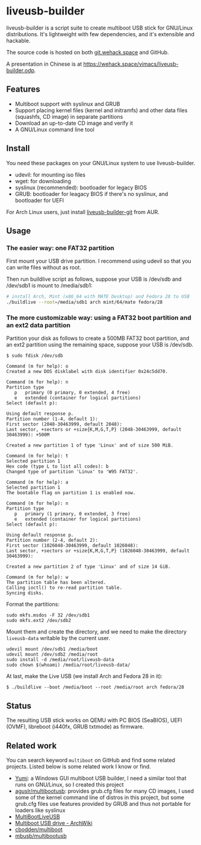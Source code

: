 # liveusb-builder

liveusb-builder is a script suite to create multiboot USB stick for GNU/Linux distributions. It's lightweight with few dependencies, and it's extensible and hackable.

The source code is hosted on both [git.wehack.space](https://git.wehack.space/liveusb-builder/) and GitHub.

A presentation in Chinese is at https://wehack.space/vimacs/liveusb-builder.odp.

## Features

- Multiboot support with syslinux and GRUB
- Support placing kernel files (kernel and initramfs) and other data files (squashfs, CD image) in separate partitions
- Download an up-to-date CD image and verify it
- A GNU/Linux command line tool

## Install

You need these packages on your GNU/Linux system to use liveusb-builder.

- udevil: for mounting iso files
- wget: for downloading
- syslinux (recommended): bootloader for legacy BIOS
- GRUB: bootloader for leagacy BIOS if there's no syslinux,  and bootloader for UEFI

For Arch Linux users, just install [liveusb-builder-git](https://aur.archlinux.org/packages/liveusb-builder-git/) from AUR.

## Usage

### The easier way: one FAT32 partition

First mount your USB drive partition. I recommend using udevil so that you can write files without as root.

Then run buildlive script as follows, suppose your USB is /dev/sdb and /dev/sdb1 is mount to /media/sdb1:

```bash
# install Arch, Mint (x86_64 with MATE Desktop) and Fedora 28 to USB
./buildlive --root=/media/sdb1 arch mint/64/mate fedora/28
```

### The more customizable way: using a FAT32 boot partition and an ext2 data partition

Partition your disk as follows to create a 500MB FAT32 boot partition, and an ext2 partition using the remaining space, suppose your USB is /dev/sdb.

```
$ sudo fdisk /dev/sdb

Command (m for help): o
Created a new DOS disklabel with disk identifier 0x24c5dd70.

Command (m for help): n
Partition type
   p   primary (0 primary, 0 extended, 4 free)
   e   extended (container for logical partitions)
Select (default p):

Using default response p.
Partition number (1-4, default 1):
First sector (2048-30463999, default 2048):
Last sector, +sectors or +size{K,M,G,T,P} (2048-30463999, default 30463999): +500M

Created a new partition 1 of type 'Linux' and of size 500 MiB.

Command (m for help): t
Selected partition 1
Hex code (type L to list all codes): b
Changed type of partition 'Linux' to 'W95 FAT32'.

Command (m for help): a
Selected partition 1
The bootable flag on partition 1 is enabled now.

Command (m for help): n
Partition type
   p   primary (1 primary, 0 extended, 3 free)
   e   extended (container for logical partitions)
Select (default p):

Using default response p.
Partition number (2-4, default 2):
First sector (1026048-30463999, default 1026048):
Last sector, +sectors or +size{K,M,G,T,P} (1026048-30463999, default 30463999):

Created a new partition 2 of type 'Linux' and of size 14 GiB.

Command (m for help): w
The partition table has been altered.
Calling ioctl() to re-read partition table.
Syncing disks.
```

Format the partitions:

```
sudo mkfs.msdos -F 32 /dev/sdb1
sudo mkfs.ext2 /dev/sdb2
```

Mount them and create the directory, and we need to make the directory ``liveusb-data`` writable by the current user.

```
udevil mount /dev/sdb1 /media/boot
udevil mount /dev/sdb2 /media/root
sudo install -d /media/root/liveusb-data
sudo chown $(whoami) /media/root/liveusb-data/
```

At last, make the Live USB (we install Arch and Fedora 28 in it):

```
$ ./buildlive --boot /media/boot --root /media/root arch fedora/28
```

## Status

The resulting USB stick works on QEMU with PC BIOS (SeaBIOS), UEFI (OVMF), libreboot (i440fx, GRUB txtmode) as firmware.

## Related work

You can search keyword ``multiboot`` on GitHub and find some related projects. Listed below is some related work I know or find.

- [Yumi](https://www.pendrivelinux.com/yumi-multiboot-usb-creator/): a Windows GUI multiboot USB builder, I need a similar tool that runs on GNU/Linux, so I created this project
- [aguslr/multibootusb](https://github.com/aguslr/multibootusb): provides grub.cfg files for many CD images, I used some of the kernel command line of distros in this project, but some grub.cfg files use features provided by GRUB and thus not portable for loaders like syslinux
- [MultiBootLiveUSB](https://github.com/moontide/MultiBootLiveUSB)
- [Multiboot USB drive - ArchWiki](https://wiki.archlinux.org/index.php/Multiboot_USB_drive)
- [cbodden/multiboot](https://github.com/cbodden/multiboot)
- [mbusb/multibootusb](https://github.com/mbusb/multibootusb)

